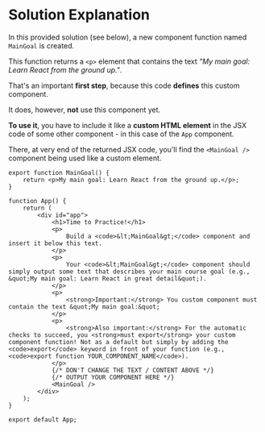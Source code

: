 # Solution Explanation

In this provided solution (see below), a new component function named `MainGoal` is created.

This function returns a `<p>` element that contains the text <i>"My main goal: Learn React from the ground up."</i>.

That's an important <b>first step</b>, because this code <b>defines</b> this custom component.

It does, however, <b>not</b> use this component yet.

<b>To use it</b>, you have to include it like a <b>custom HTML element</b> in the JSX code of some other component - in this case of the `App` component.

There, at very end of the returned JSX code, you'll find the `<MainGoal />` component being used like a custom element.

```
export function MainGoal() {
    return <p>My main goal: Learn React from the ground up.</p>;
}
```

```
function App() {
    return (
        <div id="app">
            <h1>Time to Practice!</h1>
            <p>
                Build a <code>&lt;MainGoal&gt;</code> component and insert it below this text.
            </p>
            <p>
                Your <code>&lt;MainGoal&gt;</code> component should simply output some text that describes your main course goal (e.g., &quot;My main goal: Learn React in great detail&quot;).
            </p>
            <p>
                <strong>Important:</strong> You custom component must contain the text &quot;My main goal:&quot;
            </p>
            <p>
                <strong>Also important:</strong> For the automatic checks to succeed, you <strong>must export</strong> your custom component function! Not as a default but simply by adding the <code>export</code> keyword in front of your function (e.g., <code>export function YOUR_COMPONENT_NAME</code>).
            </p>
            {/* DON'T CHANGE THE TEXT / CONTENT ABOVE */}
            {/* OUTPUT YOUR COMPONENT HERE */}
            <MainGoal />
        </div>
    );
}

export default App;
```

